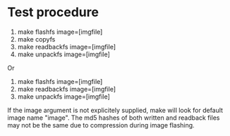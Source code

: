 Test procedure
==============

1. make flashfs image=[imgfile]
2. make copyfs
3. make readbackfs image=[imgfile]
4. make unpackfs image=[imgfile]

Or

1. make flashfs image=[imgfile]
2. make readbackfs image=[imgfile]
3. make unpackfs image=[imgfile]

If the image argument is not explicitely supplied, make will look for default image name "image".
The md5 hashes of both written and readback files may not be the same due to compression during image flashing.

